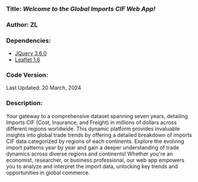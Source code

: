 ### **Title:** *Welcome to the Global Imports CIF Web App!*

### **Author:** ZL
### **Dependencies:**
* [JQuery 3.6.0](https://jquery.com/)
* [Leaflet 1.6](https://leafletjs.com/reference-1.6.0.html)

### **Code Version:**
Last Updated: 20 March, 2024

### **Description:**
Your gateway to a comprehensive dataset spanning seven years, detailing Imports CIF (Cost, Insurance, and Freight) in millions of dollars across different regions worldwide. This dynamic platform provides invaluable insights into global trade trends by offering a detailed breakdown of imports CIF data categorized by regions of each continents. Explore the evolving import patterns year by year and gain a deeper understanding of trade dynamics across diverse regions and continents! Whether you're an economist, researcher, or business professional, our web app empowers you to analyze and interpret the import data, unlocking key trends and opportunities in global commerce.

